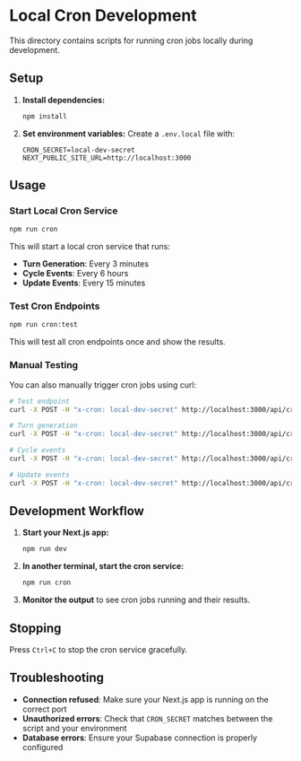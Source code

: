 # Local Cron Development

This directory contains scripts for running cron jobs locally during development.

## Setup

1. **Install dependencies:**
   ```bash
   npm install
   ```

2. **Set environment variables:**
   Create a `.env.local` file with:
   ```env
   CRON_SECRET=local-dev-secret
   NEXT_PUBLIC_SITE_URL=http://localhost:3000
   ```

## Usage

### Start Local Cron Service
```bash
npm run cron
```

This will start a local cron service that runs:
- **Turn Generation**: Every 3 minutes
- **Cycle Events**: Every 6 hours  
- **Update Events**: Every 15 minutes

### Test Cron Endpoints
```bash
npm run cron:test
```

This will test all cron endpoints once and show the results.

### Manual Testing
You can also manually trigger cron jobs using curl:

```bash
# Test endpoint
curl -X POST -H "x-cron: local-dev-secret" http://localhost:3000/api/cron/test

# Turn generation
curl -X POST -H "x-cron: local-dev-secret" http://localhost:3000/api/cron/turn-generation

# Cycle events
curl -X POST -H "x-cron: local-dev-secret" http://localhost:3000/api/cron/cycle-events

# Update events
curl -X POST -H "x-cron: local-dev-secret" http://localhost:3000/api/cron/update-events
```

## Development Workflow

1. **Start your Next.js app:**
   ```bash
   npm run dev
   ```

2. **In another terminal, start the cron service:**
   ```bash
   npm run cron
   ```

3. **Monitor the output** to see cron jobs running and their results.

## Stopping

Press `Ctrl+C` to stop the cron service gracefully.

## Troubleshooting

- **Connection refused**: Make sure your Next.js app is running on the correct port
- **Unauthorized errors**: Check that `CRON_SECRET` matches between the script and your environment
- **Database errors**: Ensure your Supabase connection is properly configured


